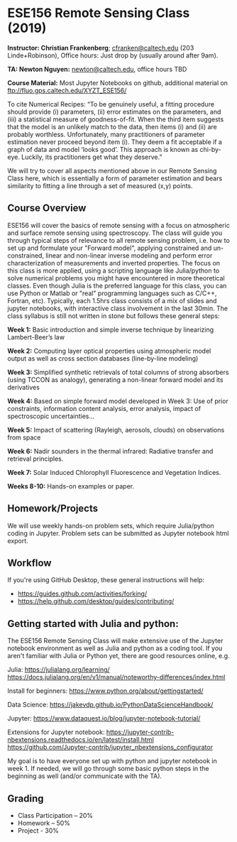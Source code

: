 # ESE156 Remote Sensing Class (2019)

**Instructor: Christian Frankenberg**; cfranken@caltech.edu (203 Linde+Robinson), Office hours: Just drop by (usually around after 9am).

**TA: Newton Nguyen:** newton@caltech.edu, office hours TBD

**Course Material:** Most Jupyter Notebooks on github, additional material on <ftp://fluo.gps.caltech.edu/XYZT_ESE156/>

To cite Numerical Recipes:
“To be genuinely useful, a fitting procedure should provide (i) parameters,
(ii) error estimates on the parameters, and (iii) a statistical
measure of goodness-of-fit. When the third item suggests that the
model is an unlikely match to the data, then items (i) and (ii) are
probably worthless. Unfortunately, many practitioners of parameter
estimation never proceed beyond item (i). They deem a fit acceptable if a graph of data and model ‘looks good’. This approach is known as
chi-by-eye. Luckily, its practitioners get what they deserve.”

We will try to cover all aspects mentioned above in our Remote Sensing Class here, which is essentially a form of parameter estimation and bears similarity to fitting a line through a set of measured (x,y) points.

## Course Overview

ESE156 will cover the basics of remote sensing with a focus on atmospheric and surface remote sensing using spectroscopy. The class will guide you through typical steps of relevance to all remote sensing problem, i.e. how to set up and formulate your "Forward model", applying constrained and un-constrained, linear and non-linear inverse modeling and perform error characterization of measurements and inverted properties. The focus on this class is more applied, using a scripting language like Julia/python to solve numerical problems you might have encountered in more theoretical classes. Even though Julia is the preferred language for this class, you can use Python or Matlab or "real" programming languages such as C/C++, Fortran, etc). Typically, each 1.5hrs class consists of a mix of slides and jupyter notebooks, with interactive class involvement in the last 30min. The class syllabus is still not written in stone but follows these general steps:

**Week 1:** Basic introduction and simple inverse technique by linearizing Lambert-Beer’s law

**Week 2:** Computing layer optical properties using atmospheric model output as well as cross section databases (line-by-line modeling)

**Week 3:** Simplified synthetic retrievals of total columns of strong absorbers (using TCCON as analogy), generating a non-linear forward model and its derivatives

**Week 4:** Based on simple forward model developed in Week 3: Use of prior constraints, information content analysis, error analysis, impact of spectroscopic uncertainties…

**Week 5:** Impact of scattering (Rayleigh, aerosols, clouds) on observations from space

**Week 6:** Nadir sounders in the thermal infrared: Radiative transfer and retrieval principles.

**Week 7:** Solar Induced Chlorophyll Fluorescence and Vegetation Indices.

**Weeks 8-10:** Hands-on examples or paper.

## Homework/Projects

We will use weekly hands-on problem sets, which require Julia/python coding in Jupyter. Problem sets can be submitted as Jupyter notebook html export.  

## Workflow

If you're using GitHub Desktop, these general instructions will help:

* <https://guides.github.com/activities/forking/>
* <https://help.github.com/desktop/guides/contributing/>

## Getting started with Julia and python: 

The ESE156 Remote Sensing Class will make extensive use of the Jupyter notebook environment as well as Julia and python as a coding tool. If you aren't familiar with Julia or Python yet, there are good resources online, e.g.

Julia: https://julialang.org/learning/
https://docs.julialang.org/en/v1/manual/noteworthy-differences/index.html



Install for beginners: https://www.python.org/about/gettingstarted/

Data Science: https://jakevdp.github.io/PythonDataScienceHandbook/

Jupyter: https://www.dataquest.io/blog/jupyter-notebook-tutorial/

Extensions for Jupyter notebook: https://jupyter-contrib-nbextensions.readthedocs.io/en/latest/install.html
https://github.com/Jupyter-contrib/jupyter_nbextensions_configurator

My goal is to have everyone set up with python and jupyter notebook in week 1. If needed, we will go through some basic python steps in the beginning as well (and/or communicate with the TA). 

## Grading

* Class Participation – 20%
* Homework – 50%
* Project - 30%


